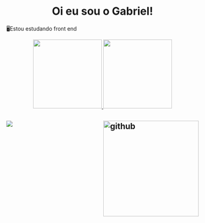 ###  <h1 align='center'>Oi eu sou o Gabriel!</h1>
   🖥️Estou estudando front end

<div align='center'>
  <a href="https://github.com/Garycks5">
    <img height="180em" = src="https://github-readme-stats.vercel.app/api?username=GabrielkHenrique&show_icons=true&theme=gruvbox&incluide_all_commits_private=true"/>
    <img height="180em" = src="https://github-readme-stats.vercel.app/api/top-langs/?username=GabrielkHenrique&theme=gruvbox"/>
     </div>
  
  <h2><img src='https://media.giphy.com/media/XeqguPE3q88xsIeMgb/giphy.gif?cid=790b76112f817bccf0d05a0a86049cda57c1fcee3ed96c49&rid=giphy.gif&ct=g' alt='github' height='250px' align='right'></h2> 
  
 <div>
    <a href = "mailto:gabrielrick1990@gmail.com"><img src="https://img.shields.io/badge/-Gmail-%23333?style=for-the-badge&logo=gmail&logoColor=white" target="_blank"></a>
 </div>
